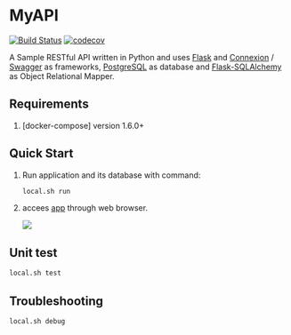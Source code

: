 MyAPI
======

[![Build Status](https://travis-ci.org/butomo1989/myAPI.svg?branch=master)](https://travis-ci.org/butomo1989/myAPI)
[![codecov](https://codecov.io/gh/butomo1989/myAPI/branch/master/graph/badge.svg)](https://codecov.io/gh/butomo1989/myAPI)


A Sample RESTful API written in Python and uses [Flask](http://flask.pocoo.org) and [Connexion](https://github.com/zalando/connexion) / [Swagger](http://swagger.io) as frameworks, [PostgreSQL](https://www.postgresql.org) as database and [Flask-SQLAlchemy](http://flask-sqlalchemy.pocoo.org/2.1/) as Object Relational Mapper.

Requirements
------------
1. [docker-compose] version 1.6.0+

Quick Start
-----------
1. Run application and its database with command:

	```bash
	local.sh run
	```

2. accees [app](http://127.0.0.1:8080/ui) through web browser.

	![][app]

Unit test
---------
```bash
local.sh test
```

Troubleshooting
---------------
```bash
local.sh debug
```

[app]: <img/app.png>
